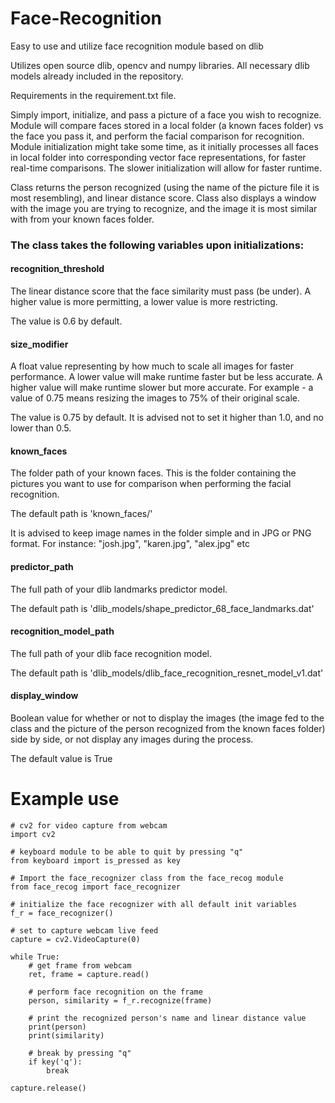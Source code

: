 # Face-Recognition
Easy to use and utilize face recognition module based on dlib

Utilizes open source dlib, opencv and numpy libraries.
All necessary dlib models already included in the repository.

Requirements in the requirement.txt file.


Simply import, initialize, and pass a picture of a face you wish to recognize.
Module will compare faces stored in a local folder (a known faces folder) vs the face you pass it, and perform the facial comparison for recognition.
Module initialization might take some time, as it initially processes all faces in local folder into corresponding vector face representations, for faster real-time comparisons. The slower initialization will allow for faster runtime.


Class returns the person recognized (using the name of the picture file it is most resembling), and linear distance score.
Class also displays a window with the image you are trying to recognize, and the image it is most similar with from your known faces folder.

### The class takes the following variables upon initializations:

#### recognition_threshold
The linear distance score that the face similarity must pass (be under). A higher value is more permitting, a lower value is more restricting. 

The value is 0.6 by default.

#### size_modifier
A float value representing by how much to scale all images for faster performance. A lower value will make runtime faster but be less accurate. A higher value will make runtime slower but more accurate. For example - a value of 0.75 means resizing the images to 75% of their original scale.

The value is 0.75 by default. It is advised not to set it higher than 1.0, and no lower than 0.5.

#### known_faces
The folder path of your known faces. This is the folder containing the pictures you want to use for comparison when performing the facial recognition.

The default path is 'known_faces/'

It is advised to keep image names in the folder simple and in JPG or PNG format. For instance: "josh.jpg", "karen.jpg", "alex.jpg" etc

#### predictor_path
The full path of your dlib landmarks predictor model.

The default path is 'dlib_models/shape_predictor_68_face_landmarks.dat'

#### recognition_model_path
The full path of your dlib face recognition model.

The default path is 'dlib_models/dlib_face_recognition_resnet_model_v1.dat'

#### display_window
Boolean value for whether or not to display the images (the image fed to the class and the picture of the person recognized from the known faces folder) side by side, or not display any images during the process.

The default value is True


# Example use
```
# cv2 for video capture from webcam
import cv2

# keyboard module to be able to quit by pressing "q"
from keyboard import is_pressed as key

# Import the face_recognizer class from the face_recog module
from face_recog import face_recognizer

# initialize the face recognizer with all default init variables
f_r = face_recognizer()

# set to capture webcam live feed
capture = cv2.VideoCapture(0)

while True:
    # get frame from webcam
    ret, frame = capture.read()

    # perform face recognition on the frame
    person, similarity = f_r.recognize(frame)
    
    # print the recognized person's name and linear distance value
    print(person)
    print(similarity)
    
    # break by pressing "q"
    if key('q'):
        break

capture.release()
```
